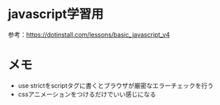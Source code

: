 # javascript学習用
参考：https://dotinstall.com/lessons/basic_javascript_v4
# メモ
- use strictをscriptタグに書くとブラウザが厳密なエラーチェックを行う
- cssアニメーションをつけるだけでいい感じになる

